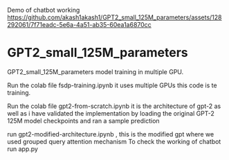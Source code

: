 Demo of chatbot working
https://github.com/akash1akash1/GPT2_small_125M_parameters/assets/128292061/7f71eadc-5e6a-4a51-ab35-60ea1a6870cc



# GPT2_small_125M_parameters
GPT2_small_125M_parameters model training in multiple GPU.

Run the colab file fsdp-training.ipynb it uses multiple GPUs this code is te training.

Run the colab file gpt2-from-scratch.ipynb it is the architecture of gpt-2 as well as i have validated the implementation by loading the original GPT-2 125M model checkpoints and ran a sample prediction 

run gpt2-modified-architecture.ipynb , this is the modified gpt where we used grouped query attention mechanism 
To check the working of chatbot run app.py 
